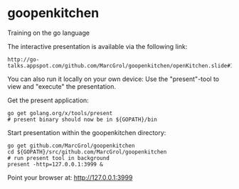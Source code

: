 # goopenkitchen

Training on the go language

The interactive presentation is available via the following link:

    http://go-talks.appspot.com/github.com/MarcGrol/goopenkitchen/openKitchen.slide#1

You can also run it locally on your own device:
Use the "present"-tool to view and "execute" the presentation.

Get the present application:

    go get golang.org/x/tools/present
    # present binary should now be in ${GOPATH}/bin 

Start presentation within the goopenkitchen directory:

    go get github.com/MarcGrol/goopenkitchen
    cd ${GOPATH}/src/github.com/MarcGrol/goopenkitchen
    # run present tool in background
    present -http=127.0.0.1:3999 &

Point your browser at: http://127.0.0.1:3999


